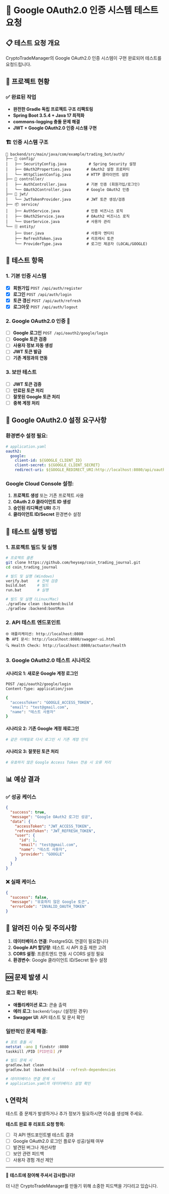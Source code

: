 # 🔐 Google OAuth2.0 인증 시스템 테스트 요청

## 📋 테스트 요청 개요

CryptoTradeManager의 Google OAuth2.0 인증 시스템이 구현 완료되어 테스트를 요청드립니다.

## 🚀 프로젝트 현황

### ✅ 완료된 작업
- **완전한 Gradle 독립 프로젝트 구조 리팩토링**
- **Spring Boot 3.5.4 + Java 17 최적화**
- **commons-logging 충돌 문제 해결**
- **JWT + Google OAuth2.0 인증 시스템 구현**

### 🏗️ 인증 시스템 구조
```
📁 backend/src/main/java/com/example/trading_bot/auth/
├── 🔧 config/
│   ├── SecurityConfig.java          # Spring Security 설정
│   ├── OAuth2Properties.java       # OAuth2 설정 프로퍼티
│   └── HttpClientConfig.java       # HTTP 클라이언트 설정
├── 🎯 controller/
│   ├── AuthController.java         # 기본 인증 (회원가입/로그인)
│   └── OAuth2Controller.java       # Google OAuth2 인증
├── 🔑 jwt/
│   └── JwtTokenProvider.java       # JWT 토큰 생성/검증
├── 📦 service/
│   ├── AuthService.java            # 인증 비즈니스 로직
│   ├── OAuth2Service.java          # OAuth2 비즈니스 로직
│   └── UserService.java            # 사용자 관리
└── 🗄️ entity/
    ├── User.java                   # 사용자 엔티티
    ├── RefreshToken.java           # 리프레시 토큰
    └── ProviderType.java           # 로그인 제공자 (LOCAL/GOOGLE)
```

## 🧪 테스트 항목

### 1. 기본 인증 시스템
- [x] **회원가입** `POST /api/auth/register`
- [x] **로그인** `POST /api/auth/login`  
- [x] **토큰 갱신** `POST /api/auth/refresh`
- [x] **로그아웃** `POST /api/auth/logout`

### 2. Google OAuth2.0 인증 🎯
- [ ] **Google 로그인** `POST /api/oauth2/google/login`
- [ ] **Google 토큰 검증** 
- [ ] **사용자 정보 자동 생성**
- [ ] **JWT 토큰 발급**
- [ ] **기존 계정과의 연동**

### 3. 보안 테스트
- [ ] **JWT 토큰 검증**
- [ ] **만료된 토큰 처리**
- [ ] **잘못된 Google 토큰 처리**
- [ ] **중복 계정 처리**

## 🔑 Google OAuth2.0 설정 요구사항

### 환경변수 설정 필요:
```yaml
# application.yaml
oauth2:
  google:
    client-id: ${GOOGLE_CLIENT_ID}
    client-secret: ${GOOGLE_CLIENT_SECRET}
    redirect-uri: ${GOOGLE_REDIRECT_URI:http://localhost:8080/api/oauth2/google/callback}
```

### Google Cloud Console 설정:
1. **프로젝트 생성** 또는 기존 프로젝트 사용
2. **OAuth 2.0 클라이언트 ID 생성**
3. **승인된 리디렉션 URI** 추가
4. **클라이언트 ID/Secret** 환경변수 설정

## 🚀 테스트 실행 방법

### 1. 프로젝트 빌드 및 실행
```bash
# 프로젝트 클론
git clone https://github.com/heysep/coin_trading_journal.git
cd coin_trading_journal

# 빌드 및 실행 (Windows)
verify.bat    # 전체 검증
build.bat     # 빌드
run.bat       # 실행

# 빌드 및 실행 (Linux/Mac)
./gradlew clean :backend:build
./gradlew :backend:bootRun
```

### 2. API 테스트 엔드포인트
```
🌐 애플리케이션: http://localhost:8080
📚 API 문서: http://localhost:8080/swagger-ui.html
🔍 Health Check: http://localhost:8080/actuator/health
```

### 3. Google OAuth2.0 테스트 시나리오

#### 시나리오 1: 새로운 Google 계정 로그인
```bash
POST /api/oauth2/google/login
Content-Type: application/json

{
  "accessToken": "GOOGLE_ACCESS_TOKEN",
  "email": "test@gmail.com",
  "name": "테스트 사용자"
}
```

#### 시나리오 2: 기존 Google 계정 재로그인
```bash
# 같은 이메일로 다시 로그인 시 기존 계정 인식
```

#### 시나리오 3: 잘못된 토큰 처리
```bash
# 유효하지 않은 Google Access Token 전송 시 오류 처리
```

## 📊 예상 결과

### ✅ 성공 케이스
```json
{
  "success": true,
  "message": "Google OAuth2 로그인 성공",
  "data": {
    "accessToken": "JWT_ACCESS_TOKEN",
    "refreshToken": "JWT_REFRESH_TOKEN",
    "user": {
      "id": 1,
      "email": "test@gmail.com",
      "name": "테스트 사용자",
      "provider": "GOOGLE"
    }
  }
}
```

### ❌ 실패 케이스
```json
{
  "success": false,
  "message": "유효하지 않은 Google 토큰",
  "errorCode": "INVALID_OAUTH_TOKEN"
}
```

## 🐛 알려진 이슈 및 주의사항

1. **데이터베이스 연결**: PostgreSQL 연결이 필요합니다
2. **Google API 할당량**: 테스트 시 API 호출 제한 고려
3. **CORS 설정**: 프론트엔드 연동 시 CORS 설정 필요
4. **환경변수**: Google 클라이언트 ID/Secret 필수 설정

## 🆘 문제 발생 시

### 로그 확인 위치:
- **애플리케이션 로그**: 콘솔 출력
- **에러 로그**: `backend/logs/` (설정된 경우)
- **Swagger UI**: API 테스트 및 문서 확인

### 일반적인 문제 해결:
```bash
# 포트 충돌 시
netstat -ano | findstr :8080
taskkill /PID [PID번호] /F

# 빌드 문제 시
gradlew.bat clean
gradlew.bat :backend:build --refresh-dependencies

# 데이터베이스 연결 문제 시
# application.yaml의 데이터베이스 설정 확인
```

## 📞 연락처

테스트 중 문제가 발생하거나 추가 정보가 필요하시면 이슈를 생성해 주세요.

**테스트 완료 후 리포트 요청 항목:**
- [ ] 각 API 엔드포인트별 테스트 결과
- [ ] Google OAuth2.0 로그인 플로우 성공/실패 여부  
- [ ] 발견된 버그나 개선사항
- [ ] 보안 관련 피드백
- [ ] 사용자 경험 개선 제안

---

🙏 **테스트에 참여해 주셔서 감사합니다!**

더 나은 CryptoTradeManager를 만들기 위해 소중한 피드백을 기다리고 있습니다.